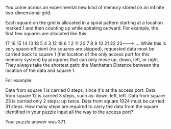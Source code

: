 You come across an experimental new kind of memory stored on an infinite two-dimensional grid.

Each square on the grid is allocated in a spiral pattern starting at a location marked 1 and then counting up while spiraling outward. For example, the first few squares are allocated like this:

17  16  15  14  13
18   5   4   3  12
19   6   1   2  11
20   7   8   9  10
21  22  23---> ...
While this is very space-efficient (no squares are skipped), requested data must be carried back to square 1 (the location of the only access port for this memory system) by programs that can only move up, down, left, or right. They always take the shortest path: the Manhattan Distance between the location of the data and square 1.

For example:

Data from square 1 is carried 0 steps, since it's at the access port.
Data from square 12 is carried 3 steps, such as: down, left, left.
Data from square 23 is carried only 2 steps: up twice.
Data from square 1024 must be carried 31 steps.
How many steps are required to carry the data from the square identified in your puzzle input all the way to the access port?

Your puzzle answer was 371.
